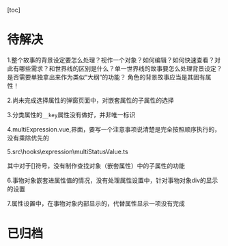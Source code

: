 [toc]

# 待解决

1.整个故事的背景设定要怎么处理？视作一个对象？如何编辑？如何快速查看？对此有哪些需求？和世界线的区别是什么？单一世界线的故事要怎么处理背景设定？是否需要单独拿出来作为类似“大纲”的功能？
角色的背景故事应当是其固有属性！

2.尚未完成选择属性的弹窗页面中，对嵌套属性的子属性的选择

3.分类属性的`__key`属性没有做好，并非唯一标识

4.multiExpression.vue,界面，要写一个注意事项说清楚是完全按照顺序执行的，没有乘除优先的

5.src\hooks\expression\multiStatusValue.ts

其中对于[]符号，没有制作查找对象（嵌套属性）中的子属性的功能

6.事物对象嵌套进属性值的情况，没有处理属性设置中，针对事物对象div的显示的设置

7.属性设置中，在事物对象内部显示的，代替属性显示一项没有完成

# 已归档